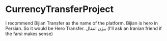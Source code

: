 # CurrencyTransferProject 

I recommend Bijian Transfer as the name of the platform. Bijian is hero in Persian. So it would be Hero Transfer. بیژن انتقال (I'll ask an Iranian friend if the farsi makes sense)
